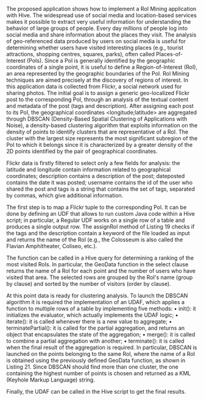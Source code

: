 The proposed application shows how to implement a RoI Mining application with
Hive. The widespread use of social media and location-based services makes it possible 
to extract very useful information for understanding the behavior of large
groups of people. Every day millions of people log into social media and share information
about the places they visit. The analysis of geo-referenced data produced
by users on social media is useful for determining whether users have visited interesting
places (e.g., tourist attractions, shopping centres, squares, parks), often
called Places-of-Interest (PoIs). Since a PoI is generally identified by the geographic
coordinates of a single point, it is useful to define a Region-of-Interest (RoI), an
area represented by the geographic boundaries of the PoI. RoI Mining techniques
are aimed precisely at the discovery of regions of interest.
In this application data is collected from Flickr, a social network used for sharing photos.
The initial goal is to assign a generic geo-localized Flickr post to the
corresponding PoI, through an analysis of the textual content and metadata of the
post (tags and description). After assigning each post to its PoI, the geographical
coordinates <longitude;latitude> are aggregated through DBSCAN (Density-Based Spatial Clustering of
Applications with Noise), a density-based clustering algorithm
that exploits information on the density of points to identify clusters that are representative
of a RoI. The cluster with the largest size represents the most significant
subregion of the PoI to which it belongs since it is characterized by a greater density
of the 2D points identified by the pair of geographical coordinates. 

Flickr data is firstly filtered to select only a few fields for analysis: the latitude
and longitude contain information related to geographical coordinates; description
contains a description of the post; dateposted contains the date it was posted; username 
contains the id of the user who shared the post and tags is a string that
contains the set of tags, separated by commas, which give additional information.

The first step is to map a Flickr tuple to the corresponding PoI. It can be done
by defining an UDF that allows to run custom Java code within a Hive script;
in particular, a Regular UDF works on a single row of a table and produces a
single output row. The assignRoI method of Listing 19 checks if the tags and the
description contain a keyword of the file loaded as input and returns the name of
the RoI (e.g., the Colosseum is also called the Flavian Amphitheater, Coliseo, etc.).

The function can be called in a Hive query for determining
a ranking of the most visited RoIs. In particular, the GeoData function in the select
clause returns the name of a RoI for each point and the number of users who have
visited that area. The selected rows are grouped by the RoI's name (group by clause)
and sorted by the number of visitors (order by clause).

At this point data is ready for clustering analysis. To launch the DBSCAN algorithm
it is required the implementation of an UDAF, which applies a function to
multiple rows of a table by implementing five methods:
• init(): it initializes the evaluator, which actually implements the UDAF logic;
• iterate(): it is called whenever there is a new value to aggregate;
• terminatePartial(): it is called for the partial aggregation, and returns an
object that encapsulates the state of the aggregation;
• merge(): it is called to combine a partial aggregation with another;
• terminate(): it is called when the final result of the aggregation is required.
In particular, DBSCAN is launched on the points belonging to the same RoI,
where the name of a RoI is obtained using the previously defined GeoData function,
as shown in Listing 21. Since DBSCAN should find more than one cluster, the one
containing the highest number of points is chosen and returned as a KML (Keyhole
Markup Language) string.

Finally, the UDAF can be called in the Hive script to get the final results.
